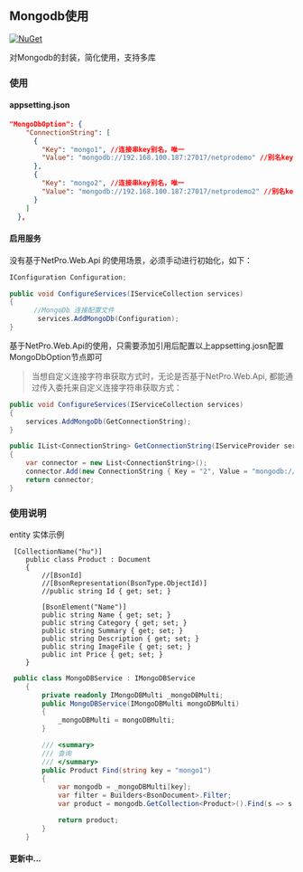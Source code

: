 
## Mongodb使用
 [![NuGet](https://img.shields.io/nuget/v/NetPro.MongoDb.svg)](https://nuget.org/packages/NetPro.MongoDb)

对Mongodb的封装，简化使用，支持多库

### 使用

#### appsetting.json 

```json
"MongoDbOption": {
    "ConnectionString": [
      {
        "Key": "mongo1", //连接串key别名，唯一
        "Value": "mongodb://192.168.100.187:27017/netprodemo" //别名key对应的连接串
      },
      {
        "Key": "mongo2", //连接串key别名，唯一
        "Value": "mongodb://192.168.100.187:27017/netprodemo2" //别名key对应的连接串
      }
    ]
  },

```
#### 启用服务
没有基于NetPro.Web.Api 的使用场景，必须手动进行初始化，如下：
```csharp
IConfiguration Configuration;

public void ConfigureServices(IServiceCollection services)
{
      //MongoDb 连接配置文件
       services.AddMongoDb(Configuration);
}
```

基于NetPro.Web.Api的使用，只需要添加引用后配置以上appsetting.josn配置MongoDbOption节点即可

> 当想自定义连接字符串获取方式时，无论是否基于NetPro.Web.Api, 都能通过传入委托来自定义连接字符串获取方式：

```c#
public void ConfigureServices(IServiceCollection services)
{
    services.AddMongoDb(GetConnectionString);
}

public IList<ConnectionString> GetConnectionString(IServiceProvider serviceProvider)
{
    var connector = new List<ConnectionString>();
    connector.Add(new ConnectionString { Key = "2", Value = "mongodb://192.168.100.187:27017/netprodemo2" });
    return connector;
}
```


### 使用说明
 entity 实体示例
```chsarp
 [CollectionName("hu")]
    public class Product : Document
    {
        //[BsonId]
        //[BsonRepresentation(BsonType.ObjectId)]
        //public string Id { get; set; }

        [BsonElement("Name")]
        public string Name { get; set; }
        public string Category { get; set; }
        public string Summary { get; set; }
        public string Description { get; set; }
        public string ImageFile { get; set; }
        public int Price { get; set; }
    }
```
```csharp
 public class MongoDBService : IMongoDBService
    {
        private readonly IMongoDBMulti _mongoDBMulti;
        public MongoDBService(IMongoDBMulti mongoDBMulti)
        {
            _mongoDBMulti = mongoDBMulti;
        }

        /// <summary>
        /// 查询
        /// </summary>
        public Product Find(string key = "mongo1")
        {
            var mongodb = _mongoDBMulti[key];
            var filter = Builders<BsonDocument>.Filter;
            var product = mongodb.GetCollection<Product>().Find(s => s.Category == "").FirstOrDefault();

            return product;
        }
    }
```

#### 更新中...

